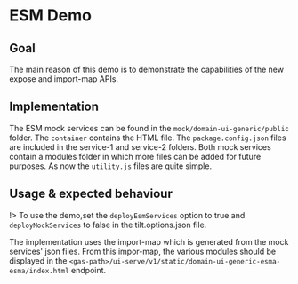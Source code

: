# ESM Demo

## Goal

The main reason of this demo is to demonstrate the capabilities of the new expose and
import-map APIs.

## Implementation

The ESM mock services can be found in the `mock/domain-ui-generic/public` folder. The
`container` contains the HTML file. The `package.config.json` files are included in the service-1 and
service-2 folders. Both mock services contain a modules folder in which more files can be
added for future purposes. As now the `utility.js` files are quite simple.

## Usage & expected behaviour

!> To use the demo,set the `deployEsmServices` option to true and `deployMockServices` to false
in the tilt.options.json file.

The implementation uses the import-map which is generated from the mock services' json files.
From this impor-map, the various modules should be displayed in the
`<gas-path>/ui-serve/v1/static/domain-ui-generic-esma-esma/index.html` endpoint.
